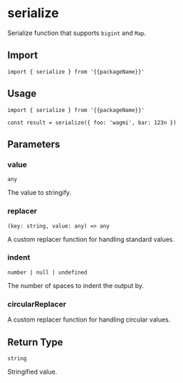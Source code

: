 <!--
<script setup>
const packageName = 'wagmi'
</script>
-->

# serialize

Serialize function that supports `bigint` and `Map`.

## Import

```ts-vue
import { serialize } from '{{packageName}}'
```

## Usage

```ts-vue
import { serialize } from '{{packageName}}'

const result = serialize({ foo: 'wagmi', bar: 123n })
```

## Parameters

### value

`any`

The value to stringify.

### replacer

`(key: string, value: any) => any`

A custom replacer function for handling standard values.

### indent

`number | null | undefined`

The number of spaces to indent the output by.

### circularReplacer

A custom replacer function for handling circular values.

## Return Type

`string`

Stringified value.